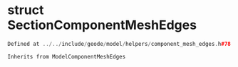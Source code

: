 # struct SectionComponentMeshEdges

```cpp
Defined at ../../include/geode/model/helpers/component_mesh_edges.h#78
```

```cpp
Inherits from ModelComponentMeshEdges
```



